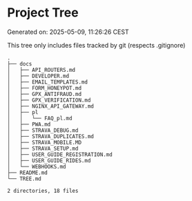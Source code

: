 # Project Tree
Generated on: 2025-05-09, 11:26:26 CEST

This tree only includes files tracked by git (respects .gitignore)

```
.
├── docs
│   ├── API_ROUTERS.md
│   ├── DEVELOPER.md
│   ├── EMAIL_TEMPLATES.md
│   ├── FORM_HONEYPOT.md
│   ├── GPX_ANTIFRAUD.md
│   ├── GPX_VERIFICATION.md
│   ├── NGINX_API_GATEWAY.md
│   ├── pl
│   │   └── FAQ_pl.md
│   ├── PWA.md
│   ├── STRAVA_DEBUG.md
│   ├── STRAVA_DUPLICATES.md
│   ├── STRAVA_MOBILE.MD
│   ├── STRAVA_SETUP.md
│   ├── USER_GUIDE_REGISTRATION.md
│   ├── USER_GUIDE_RIDES.md
│   └── WEBHOOKS.md
├── README.md
└── TREE.md

2 directories, 18 files
```
